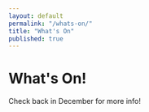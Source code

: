 ```yaml
---
layout: default
permalink: "/whats-on/"
title: "What's On"
published: true
---
```




# What's On!

Check back in December for more info!

<!--
**Here's just a taste of some of the acts Deep Freeze has in store for you. Check back mid-December to download the full program.** 

## A whole ton of viking fun in one weekend!
The Deep Freeze Winter Festival is a free family event that brings together the Ukrainian, Franco-Albertan, Franco-African, First Nations, and Acadian/East Coast communities to revel in the magic and beauty of winter. This year, **The RETURN of the Vikings!** will offer exciting opportunities for both patrons and artists creating unexpected experiences celebrating the community through its urban landscape and exceptional spaces.

## January 9, 2016
**118 Ave, 90 - 94 Street**

Saturday, January 9, the Festival will bring back the Julian calendar and celebrate the Olde New Year with Byzantine food and entertainment including the Village Pig a delicious fire roasted suckling pig fresh from the spot and served on a bun. Kick up your feet with traditional Ukrainian melodies, beading, and Cheremosh Ukrainian dance. Don’t forget to stop by the Cossack kitchen for perogies, kielbasa, lazy cabbage rolls, and borscht.

On the street, families can enjoy Heritage Activities including wagon rides, outdoor ice-skating, Olde Thyme curling, winter mini golf, giant ice slide, and competition de boucheron (log cutting competition), along with street hockey tournaments and the popular Cool Runnins’ Deep Freezer Race. Further activities include demonstrations from the Society for Creative Anachronism (medieval role play), as well as storytelling, aboriginal dance and displays of aboriginal crafts and customs in outdoor Tipis.

The Vikings get the party started on Saturday night with **The RETURN of the Vikings Party!** Come down with your family and friends to enjoy a night of great food, awesome music and a lot of fun! Get your tickets in advance as this evening party has been known to sell out in the past with only limited tickets available at the door.

## January 10, 2016
**118 Ave, 90 - 94 Street**

On Sunday, January 10, revel in French Canadian Heritage with music, cuisine, and dance. Enjoy tourtière (meat pie) and tarte au sucre (sugar pie), tap your spoons and visit the delicious cabane à sucre for la tire (iced maple taffy on a stick). Patrons are invited to watch the ‘Three Block Challenge’ ice sculpture competition taking place throughout the day and enjoy Tom Fool’s Ice and Snow Kingdom.

## Artisan Market & Gallery
Festival-goers can also enjoy the Artisan Market and Gallery Sale, where artworks from over 50 visual and fine craft artists will be showcased and sold. See the Art Gallery located inside the Nina Haggerty Centre for the Arts (9225–11treet). The Artisan Craft market is located in the Anglican Parishes of St. Faith’s and St. Stephen the Martyr (11725–93 St). -->

